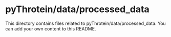 # pyThrotein/data/processed_data
This directory contains files related to pyThrotein/data/processed_data.
You can add your own content to this README.
